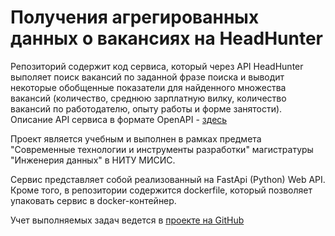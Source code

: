 # Получения агрегированных данных о вакансиях на HeadHunter 
Репозиторий содержит код сервиса, который через API HeadHunter выполяет поиск вакансий по заданной фразе поиска
и выводит некоторые обобщенные показатели для найденного множества вакансий (количество, среднюю зарплатную вилку, количество вакансий по работодателю, опыту работы и форме занятости).
Описание API сервиса в формате OpenAPI - [здесь](https://github.com/sergey-vershinin-misis/sde-base/blob/main/openapi.json)

Проект является учебным и выполнен в рамках предмета "Современные технологии и инструменты разработки" магистратуры "Инженерия данных" в НИТУ МИСИC. 

Сервис представляет собой реализованный на FastApi (Python) Web API. Кроме того, в репозитории содержится dockerfile, который позволяет упаковать сервис в docker-контейнер. 

Учет выполняемых задач ведется в [проекте на GitHub](https://github.com/users/sergey-vershinin-misis/projects/1/views/1)
